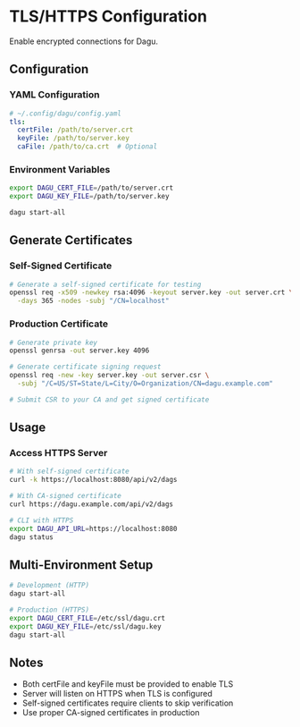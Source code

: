 # TLS/HTTPS Configuration

Enable encrypted connections for Dagu.

## Configuration

### YAML Configuration

```yaml
# ~/.config/dagu/config.yaml
tls:
  certFile: /path/to/server.crt
  keyFile: /path/to/server.key
  caFile: /path/to/ca.crt  # Optional
```

### Environment Variables

```bash
export DAGU_CERT_FILE=/path/to/server.crt
export DAGU_KEY_FILE=/path/to/server.key

dagu start-all
```

## Generate Certificates

### Self-Signed Certificate

```bash
# Generate a self-signed certificate for testing
openssl req -x509 -newkey rsa:4096 -keyout server.key -out server.crt \
  -days 365 -nodes -subj "/CN=localhost"
```

### Production Certificate

```bash
# Generate private key
openssl genrsa -out server.key 4096

# Generate certificate signing request
openssl req -new -key server.key -out server.csr \
  -subj "/C=US/ST=State/L=City/O=Organization/CN=dagu.example.com"

# Submit CSR to your CA and get signed certificate
```

## Usage

### Access HTTPS Server

```bash
# With self-signed certificate
curl -k https://localhost:8080/api/v2/dags

# With CA-signed certificate
curl https://dagu.example.com/api/v2/dags

# CLI with HTTPS
export DAGU_API_URL=https://localhost:8080
dagu status
```

## Multi-Environment Setup

```bash
# Development (HTTP)
dagu start-all

# Production (HTTPS)
export DAGU_CERT_FILE=/etc/ssl/dagu.crt
export DAGU_KEY_FILE=/etc/ssl/dagu.key
dagu start-all
```

## Notes

- Both certFile and keyFile must be provided to enable TLS
- Server will listen on HTTPS when TLS is configured
- Self-signed certificates require clients to skip verification
- Use proper CA-signed certificates in production